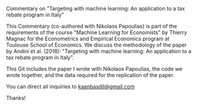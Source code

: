 Commentary on "Targeting with machine learning: An application to a tax rebate program in Italy"

This Commentary (co-authored with Nikolaos Papoulias) is part of the requirements of the course "Machine Learning for Economists" by Thierry Magnac for the Econometrics and Empirical Economics program at Toulouse School of Economics. We discuss the methodology of the paper by Andini et al. (2018): "Targeting with machine learning: An application to a tax rebate program in Italy". 

This Git includes the paper I wrote with Nikolaos Papoulias, the code we wrote together, and the data required for the replication of the paper. 

You can direct all inquiries to kaanbasdil@gmail.com

Thanks!
